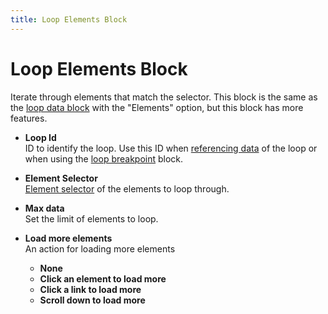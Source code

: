 ```yaml
---
title: Loop Elements Block
---
```


# Loop Elements Block

Iterate through elements that match the selector. This block is the same as the [loop data block](/blocks/loop-data.md) with the "Elements" option, but this block has more features.

- **Loop Id** <br />
ID to identify the loop. Use this ID when [referencing data](#accessing-data) of the loop or when using the [loop breakpoint](/blocks/loop-breakpoint) block.

- **Element Selector** <br />
[Element selector](/api-reference/blocks.html#element-selector) of the elements to loop through.

- **Max data** <br />
Set the limit of elements to loop.

- **Load more elements** <br />
	An action for loading more elements
	- **None**
	- **Click an element to load more**
	- **Click a link to load more**
	- **Scroll down to load more**